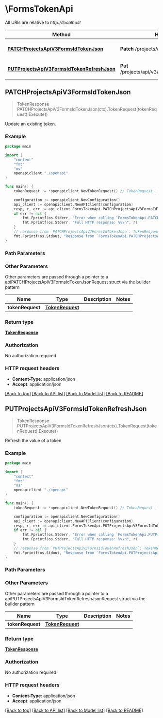 # \FormsTokenApi

All URIs are relative to *http://localhost*

Method | HTTP request | Description
------------- | ------------- | -------------
[**PATCHProjectsApiV3FormsIdTokenJson**](FormsTokenApi.md#PATCHProjectsApiV3FormsIdTokenJson) | **Patch** /projects/api/v3/forms/:id/token.json | Update an existing token.
[**PUTProjectsApiV3FormsIdTokenRefreshJson**](FormsTokenApi.md#PUTProjectsApiV3FormsIdTokenRefreshJson) | **Put** /projects/api/v3/forms/:id/token/refresh.json | Refresh the value of a token



## PATCHProjectsApiV3FormsIdTokenJson

> TokenResponse PATCHProjectsApiV3FormsIdTokenJson(ctx).TokenRequest(tokenRequest).Execute()

Update an existing token.



### Example

```go
package main

import (
    "context"
    "fmt"
    "os"
    openapiclient "./openapi"
)

func main() {
    tokenRequest := *openapiclient.NewTokenRequest() // TokenRequest | 

    configuration := openapiclient.NewConfiguration()
    api_client := openapiclient.NewAPIClient(configuration)
    resp, r, err := api_client.FormsTokenApi.PATCHProjectsApiV3FormsIdTokenJson(context.Background()).TokenRequest(tokenRequest).Execute()
    if err != nil {
        fmt.Fprintf(os.Stderr, "Error when calling `FormsTokenApi.PATCHProjectsApiV3FormsIdTokenJson``: %v\n", err)
        fmt.Fprintf(os.Stderr, "Full HTTP response: %v\n", r)
    }
    // response from `PATCHProjectsApiV3FormsIdTokenJson`: TokenResponse
    fmt.Fprintf(os.Stdout, "Response from `FormsTokenApi.PATCHProjectsApiV3FormsIdTokenJson`: %v\n", resp)
}
```

### Path Parameters



### Other Parameters

Other parameters are passed through a pointer to a apiPATCHProjectsApiV3FormsIdTokenJsonRequest struct via the builder pattern


Name | Type | Description  | Notes
------------- | ------------- | ------------- | -------------
 **tokenRequest** | [**TokenRequest**](TokenRequest.md) |  | 

### Return type

[**TokenResponse**](TokenResponse.md)

### Authorization

No authorization required

### HTTP request headers

- **Content-Type**: application/json
- **Accept**: application/json

[[Back to top]](#) [[Back to API list]](../README.md#documentation-for-api-endpoints)
[[Back to Model list]](../README.md#documentation-for-models)
[[Back to README]](../README.md)


## PUTProjectsApiV3FormsIdTokenRefreshJson

> TokenResponse PUTProjectsApiV3FormsIdTokenRefreshJson(ctx).TokenRequest(tokenRequest).Execute()

Refresh the value of a token



### Example

```go
package main

import (
    "context"
    "fmt"
    "os"
    openapiclient "./openapi"
)

func main() {
    tokenRequest := *openapiclient.NewTokenRequest() // TokenRequest | 

    configuration := openapiclient.NewConfiguration()
    api_client := openapiclient.NewAPIClient(configuration)
    resp, r, err := api_client.FormsTokenApi.PUTProjectsApiV3FormsIdTokenRefreshJson(context.Background()).TokenRequest(tokenRequest).Execute()
    if err != nil {
        fmt.Fprintf(os.Stderr, "Error when calling `FormsTokenApi.PUTProjectsApiV3FormsIdTokenRefreshJson``: %v\n", err)
        fmt.Fprintf(os.Stderr, "Full HTTP response: %v\n", r)
    }
    // response from `PUTProjectsApiV3FormsIdTokenRefreshJson`: TokenResponse
    fmt.Fprintf(os.Stdout, "Response from `FormsTokenApi.PUTProjectsApiV3FormsIdTokenRefreshJson`: %v\n", resp)
}
```

### Path Parameters



### Other Parameters

Other parameters are passed through a pointer to a apiPUTProjectsApiV3FormsIdTokenRefreshJsonRequest struct via the builder pattern


Name | Type | Description  | Notes
------------- | ------------- | ------------- | -------------
 **tokenRequest** | [**TokenRequest**](TokenRequest.md) |  | 

### Return type

[**TokenResponse**](TokenResponse.md)

### Authorization

No authorization required

### HTTP request headers

- **Content-Type**: application/json
- **Accept**: application/json

[[Back to top]](#) [[Back to API list]](../README.md#documentation-for-api-endpoints)
[[Back to Model list]](../README.md#documentation-for-models)
[[Back to README]](../README.md)

